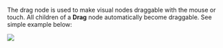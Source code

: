 The drag node is used to make visual nodes draggable with the mouse or touch. All children of a **Drag** node automatically become draggable. See simple example below:

<div class="ndl-images">
    <img src="/nodes/visual/drag.png" class="ndl-image med"></img>  
</div>